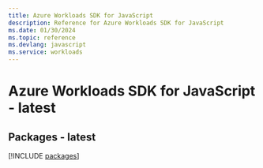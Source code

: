 ```yaml
---
title: Azure Workloads SDK for JavaScript
description: Reference for Azure Workloads SDK for JavaScript
ms.date: 01/30/2024
ms.topic: reference
ms.devlang: javascript
ms.service: workloads
---
```

# Azure Workloads SDK for JavaScript - latest
## Packages - latest
[!INCLUDE [packages](workloads-index.md)]